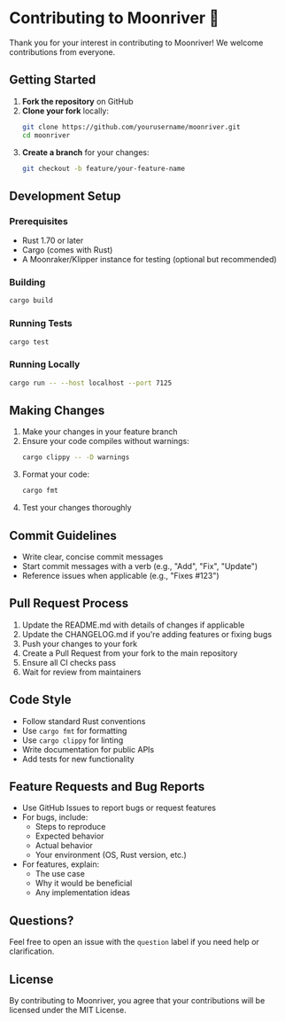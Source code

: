 # Contributing to Moonriver 🌙

Thank you for your interest in contributing to Moonriver! We welcome contributions from everyone.

## Getting Started

1. **Fork the repository** on GitHub
2. **Clone your fork** locally:
   ```bash
   git clone https://github.com/yourusername/moonriver.git
   cd moonriver
   ```
3. **Create a branch** for your changes:
   ```bash
   git checkout -b feature/your-feature-name
   ```

## Development Setup

### Prerequisites

- Rust 1.70 or later
- Cargo (comes with Rust)
- A Moonraker/Klipper instance for testing (optional but recommended)

### Building

```bash
cargo build
```

### Running Tests

```bash
cargo test
```

### Running Locally

```bash
cargo run -- --host localhost --port 7125
```

## Making Changes

1. Make your changes in your feature branch
2. Ensure your code compiles without warnings:
   ```bash
   cargo clippy -- -D warnings
   ```
3. Format your code:
   ```bash
   cargo fmt
   ```
4. Test your changes thoroughly

## Commit Guidelines

- Write clear, concise commit messages
- Start commit messages with a verb (e.g., "Add", "Fix", "Update")
- Reference issues when applicable (e.g., "Fixes #123")

## Pull Request Process

1. Update the README.md with details of changes if applicable
2. Update the CHANGELOG.md if you're adding features or fixing bugs
3. Push your changes to your fork
4. Create a Pull Request from your fork to the main repository
5. Ensure all CI checks pass
6. Wait for review from maintainers

## Code Style

- Follow standard Rust conventions
- Use `cargo fmt` for formatting
- Use `cargo clippy` for linting
- Write documentation for public APIs
- Add tests for new functionality

## Feature Requests and Bug Reports

- Use GitHub Issues to report bugs or request features
- For bugs, include:
  - Steps to reproduce
  - Expected behavior
  - Actual behavior
  - Your environment (OS, Rust version, etc.)
- For features, explain:
  - The use case
  - Why it would be beneficial
  - Any implementation ideas

## Questions?

Feel free to open an issue with the `question` label if you need help or clarification.

## License

By contributing to Moonriver, you agree that your contributions will be licensed under the MIT License.
